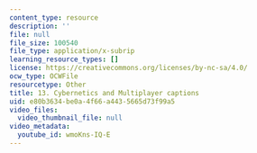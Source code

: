 ```yaml
---
content_type: resource
description: ''
file: null
file_size: 100540
file_type: application/x-subrip
learning_resource_types: []
license: https://creativecommons.org/licenses/by-nc-sa/4.0/
ocw_type: OCWFile
resourcetype: Other
title: 13. Cybernetics and Multiplayer captions
uid: e80b3634-be0a-4f66-a443-5665d73f99a5
video_files:
  video_thumbnail_file: null
video_metadata:
  youtube_id: wmoKns-IQ-E
---
```

